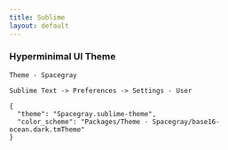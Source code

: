 ```yaml
---
title: Sublime
layout: default
---
```


### Hyperminimal UI Theme

```
Theme - Spacegray

Sublime Text -> Preferences -> Settings - User

{
  "theme": "Spacegray.sublime-theme",
  "color_scheme": "Packages/Theme - Spacegray/base16-ocean.dark.tmTheme"
}

```
